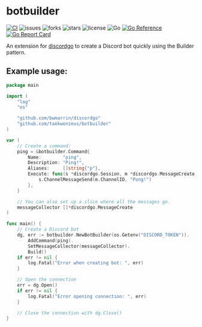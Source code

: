 # botbuilder

[![CI](https://github.com/TaeKwonZeus/botbuilder/actions/workflows/ci.yml/badge.svg)](https://github.com/TaeKwonZeus/botbuilder/actions/workflows/ci.yml)
![issues](https://img.shields.io/github/issues/TaeKwonZeus/botbuilder?logo=github)
![forks](https://img.shields.io/github/forks/TaeKwonZeus/botbuilder?logo=github)
![stars](https://img.shields.io/github/stars/TaeKwonZeus/botbuilder?logo=github)
![license](https://img.shields.io/github/license/TaeKwonZeus/botbuilder)
![Go](https://img.shields.io/github/go-mod/go-version/TaeKwonZeus/botbuilder)
[![Go Reference](https://pkg.go.dev/badge/github.com/taekwonzeus/botbuilder.svg)](https://pkg.go.dev/github.com/taekwonzeus/botbuilder)
[![Go Report Card](https://goreportcard.com/badge/github.com/TaeKwonZeus/botbuilder)](https://goreportcard.com/report/github.com/TaeKwonZeus/botbuilder)

An extension for [discordgo](https://github.com/bwmarrin/discordgo) to create a Discord bot quickly using the Builder pattern.

## Example usage:
```go
package main

import (
	"log"
	"os"

	"github.com/bwmarrin/discordgo"
	"github.com/taekwonzeus/botbuilder"
)

var (
	// Create a command:
	ping = &botbuilder.Command{
		Name:        "ping",
		Description: "Ping!",
		Aliases:     []string{"p"},
		Execute: func(s *discordgo.Session, m *discordgo.MessageCreate, args []string) {
			s.ChannelMessageSend(m.ChannelID, "Pong!")
		},
	}

	// You can also set up a slice where all the messages go.
	messageCollector []*discordgo.MessageCreate
)

func main() {
	// Create a Discord bot
	dg, err := botbuilder.NewBotBuilder(os.Getenv("DISCORD_TOKEN")).
		AddCommand(ping).
		SetMessageCollector(messageCollector).
		Build()
	if err != nil {
		log.Fatal("Error when creating bot: ", err)
	}

	// Open the connection
	err = dg.Open()
	if err != nil {
		log.Fatal("Error opening connection: ", err)
	}

	// Close the connection with dg.Close()
}
```
